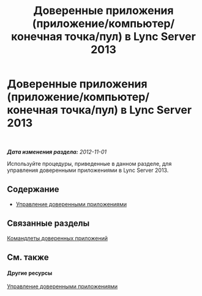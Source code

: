 ﻿---
title: Доверенные приложения (приложение/компьютер/конечная точка/пул) в Lync Server 2013
TOCTitle: Доверенные приложения (приложение/компьютер/конечная точка/пул) в Lync Server 2013
ms:assetid: 5ec751df-1697-4739-b9e6-f7e23d8c6d54
ms:mtpsurl: https://technet.microsoft.com/ru-ru/library/JJ688073(v=OCS.15)
ms:contentKeyID: 49888013
ms.date: 05/19/2016
mtps_version: v=OCS.15
ms.translationtype: HT
---

# Доверенные приложения (приложение/компьютер/конечная точка/пул) в Lync Server 2013

 

_**Дата изменения раздела:** 2012-11-01_

Используйте процедуры, приведенные в данном разделе, для управления доверенными приложениями в Lync Server 2013.

## Содержание

  - [Управление доверенными приложениями](lync-server-2013-managing-trusted-applications.md)

## Связанные разделы

[Командлеты доверенных приложений](lync-server-2013-trusted-applications-cmdlets.md)

## См. также

#### Другие ресурсы

[Управление доверенными приложениями](lync-server-2013-managing-trusted-applications.md)

